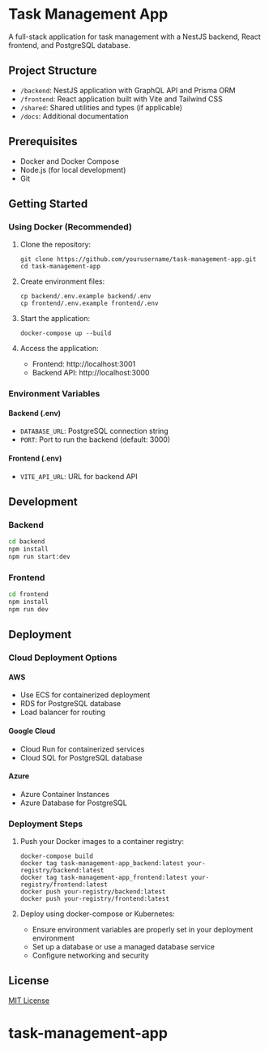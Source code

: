 # Task Management App

A full-stack application for task management with a NestJS backend, React frontend, and PostgreSQL database.

## Project Structure

- `/backend`: NestJS application with GraphQL API and Prisma ORM
- `/frontend`: React application built with Vite and Tailwind CSS
- `/shared`: Shared utilities and types (if applicable)
- `/docs`: Additional documentation

## Prerequisites

- Docker and Docker Compose
- Node.js (for local development)
- Git

## Getting Started

### Using Docker (Recommended)

1. Clone the repository:
   ```
   git clone https://github.com/yourusername/task-management-app.git
   cd task-management-app
   ```

2. Create environment files:
   ```
   cp backend/.env.example backend/.env
   cp frontend/.env.example frontend/.env
   ```

3. Start the application:
   ```
   docker-compose up --build
   ```

4. Access the application:
   - Frontend: http://localhost:3001
   - Backend API: http://localhost:3000

### Environment Variables

#### Backend (.env)
- `DATABASE_URL`: PostgreSQL connection string
- `PORT`: Port to run the backend (default: 3000)

#### Frontend (.env)
- `VITE_API_URL`: URL for backend API

## Development

### Backend

```bash
cd backend
npm install
npm run start:dev
```

### Frontend

```bash
cd frontend
npm install
npm run dev
```

## Deployment

### Cloud Deployment Options

#### AWS
- Use ECS for containerized deployment
- RDS for PostgreSQL database
- Load balancer for routing

#### Google Cloud
- Cloud Run for containerized services
- Cloud SQL for PostgreSQL database

#### Azure
- Azure Container Instances
- Azure Database for PostgreSQL

### Deployment Steps

1. Push your Docker images to a container registry:
   ```
   docker-compose build
   docker tag task-management-app_backend:latest your-registry/backend:latest
   docker tag task-management-app_frontend:latest your-registry/frontend:latest
   docker push your-registry/backend:latest
   docker push your-registry/frontend:latest
   ```

2. Deploy using docker-compose or Kubernetes:
   - Ensure environment variables are properly set in your deployment environment
   - Set up a database or use a managed database service
   - Configure networking and security

## License

[MIT License](LICENSE)
# task-management-app
